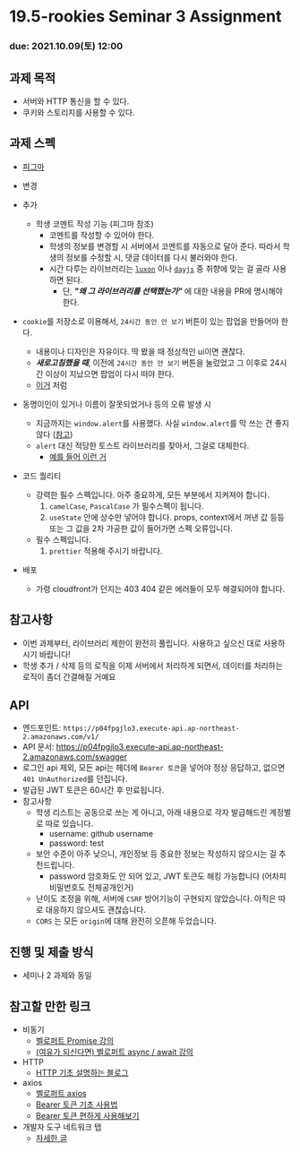19.5-rookies Seminar 3 Assignment
================================

### **due: 2021.10.09(토) 12:00**

## 과제 목적
- 서버와 HTTP 통신을 할 수 있다.
- 쿠키와 스토리지를 사용할 수 있다.

## 과제 스펙
- [피그마](https://www.figma.com/file/K5KY7htY5NVyDM1oa3INK0/wafflestudio-19.5-react-seminar-3?node-id=0%3A1)
- 변경
- 추가
  - 학생 코멘트 작성 기능 (피그마 참조)
    - 코멘트를 작성할 수 있어야 한다.
    - 학생의 정보를 변경할 시 서버에서 코멘트를 자동으로 달아 준다. 따라서 학생의 정보를 수정할 시, 댓글 데이터를 다시 불러와야 한다.
    - 시간 다루는 라이브러리는 [`luxon`](https://moment.github.io/luxon/#/) 이나 [`dayjs`](https://day.js.org/) 중 취향에 맞는 걸 골라 사용하면 된다.
      - 단, ***"왜 그 라이브러리를 선택했는가"*** 에 대한 내용을 PR에 명시해야 한다.
  
- `cookie`를 저장소로 이용해서, `24시간 동안 안 보기` 버튼이 있는 팝업을 만들어야 한다.
  - 내용이나 디자인은 자유이다. 딱 봤을 때 정상적인 ui이면 괜찮다.
  - ***새로고침했을 때***, 이전에 `24시간 동안 안 보기` 버튼을 눌렀었고 그 이후로 24시간 이상이 지났으면 팝업이 다시 떠야 한다.
  - [이거](https://www.gov.kr/portal/main) 처럼
- 동명이인이 있거나 이름이 잘못되었거나 등의 오류 발생 시
  - 지금까지는 `window.alert`를 사용했다. 사실 `window.alert`를 막 쓰는 건 좋지 않다 ([참고](https://developer.mozilla.org/ko/docs/Web/API/Window/alert#%EC%B0%B8%EA%B3%A0))
  - `alert` 대신 적당한 토스트 라이브러리를 찾아서, 그걸로 대체한다.
    - [예를 들어 이런 거](https://www.npmjs.com/package/react-toastify)
- 코드 퀄리티
  - 강력한 필수 스펙입니다. 아주 중요하게, 모든 부분에서 지켜져야 합니다.
    1. `camelCase`, `PascalCase` 가 필수스펙이 됩니다.
    2. `useState` 안에 상수만 넣어야 합니다. props, context에서 꺼낸 값 등등 또는 그 값을 2차 가공한 값이 들어가면 스펙 오류입니다.
  - 필수 스펙입니다.
    1. `prettier` 적용해 주시기 바랍니다.
- 배포
  - 가령 cloudfront가 던지는 403 404 같은 에러들이 모두 해결되어야 합니다.

## 참고사항
- 이번 과제부터, 라이브러리 제한이 완전히 풀립니다. 사용하고 싶으신 대로 사용하시기 바랍니다!
- 학생 추가 / 삭제 등의 로직을 이제 서버에서 처리하게 되면서, 데이터를 처리하는 로직이 좀더 간결해질 거예요

## API
  - 엔드포인트: `https://p04fpgjlo3.execute-api.ap-northeast-2.amazonaws.com/v1/`
  - API 문서: https://p04fpgjlo3.execute-api.ap-northeast-2.amazonaws.com/swagger
  - 로그인 api 제외, 모든 api는 헤더에 `Bearer 토큰`을 넣어야 정상 응답하고, 없으면 `401 UnAuthorized`를 던집니다.
  - 발급된 JWT 토큰은 60시간 후 만료됩니다.
  - 참고사항
    - 학생 리스트는 공동으로 쓰는 게 아니고, 아래 내용으로 각자 발급해드린 계정별로 따로 있습니다.
      - username: github username
      - password: test
    - 보안 수준이 아주 낮으니, 개인정보 등 중요한 정보는 작성하지 않으시는 걸 추천드립니다.
      - password 암호화도 안 되어 있고, JWT 토큰도 해킹 가능합니다 (어차피 비밀번호도 전체공개인거)
    - 난이도 조정을 위해, 서버에 `CSRF` 방어기능이 구현되지 않았습니다. 아직은 따로 대응하지 않으셔도 괜찮습니다.
    - `CORS` 는 모든 `origin`에 대해 완전히 오픈해 두었습니다.

## 진행 및 제출 방식
- 세미나 2 과제와 동일

## 참고할 만한 링크
- 비동기
  - [벨로퍼트 Promise 강의](https://learnjs.vlpt.us/async/01-promise.html)
  - [(여유가 되신다면) 벨로퍼트 async / await 강의](https://learnjs.vlpt.us/async/02-async-await.html)
- HTTP
  - [HTTP 기초 설명하는 블로그](https://leehwarang.github.io/docs/tech/http.html)
- axios
  - [벨로퍼트 axios](https://react.vlpt.us/integrate-api/01-basic.html)
  - [Bearer 토큰 기초 사용법](https://devtalk.kakao.com/t/axios-get-headers/107134)
  - [Bearer 토큰 편하게 사용해보기](https://jihyehwang09.github.io/2019/01/29/javascript15/)
- 개발자 도구 네트워크 탭
  - [자세한 글](https://medium.com/%EB%82%B4%EC%9D%BC%EC%9D%98-%EC%9B%B9-%EA%B0%9C%EB%B0%9C/google-chrome-devtool-%EB%84%A4%ED%8A%B8%EC%9B%8C%ED%81%AC-%ED%83%AD%EC%9D%84-%ED%9A%A8%EC%9C%A8%EC%A0%81%EC%9C%BC%EB%A1%9C-%EC%82%AC%EC%9A%A9%ED%95%98%EA%B8%B0-%EC%9C%84%ED%95%9C-7%EA%B0%80%EC%A7%80-%ED%8C%81-8d3166c5e273)
